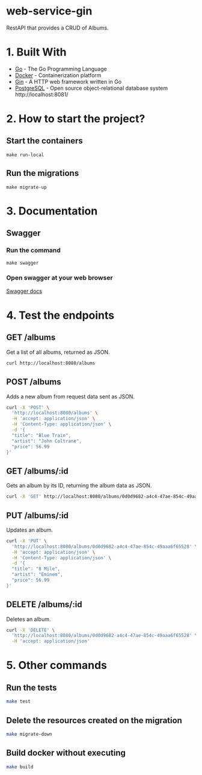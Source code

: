 # web-service-gin

RestAPI that provides a CRUD of Albums.

# 1. Built With

- [Go](https://golang.org/) - The Go Programming Language
- [Docker](https://www.docker.com/) - Containerization platform
- [Gin](https://github.com/gin-gonic/gin) - A HTTP web framework written in Go
- [PostgreSQL](https://www.postgresql.org/) - Open source object-relational database system
  http://localhost:8081/

# 2. How to start the project?

## Start the containers

```shell
make run-local
```

## Run the migrations

```shell
make migrate-up
```

# 3. Documentation

## Swagger

### Run the command

```shell
make swagger
```

### Open swagger at your web browser

[Swagger docs](http://localhost:8081/)

# 4. Test the endpoints

## GET /albums

Get a list of all albums, returned as JSON.

```bash
curl http://localhost:8080/albums
```

## POST /albums

Adds a new album from request data sent as JSON.

```bash
curl -X 'POST' \
  'http://localhost:8080/albums' \
  -H 'accept: application/json' \
  -H 'Content-Type: application/json' \
  -d '{
  "title": "Blue Train",
  "artist": "John Coltrane",
  "price": 56.99
}'
```

## GET /albums/:id

Gets an album by its ID, returning the album data as JSON.

```bash
curl -X 'GET' http://localhost:8080/albums/0d0d9682-a4c4-47ae-854c-49aaa6f65528
```

## PUT /albums/:id

Updates an album.

```bash
curl -X 'PUT' \
  'http://localhost:8080/albums/0d0d9682-a4c4-47ae-854c-49aaa6f65528' \
  -H 'accept: application/json' \
  -H 'Content-Type: application/json' \
  -d '{
  "title": "8 Mile",
  "artist": "Eminem",
  "price": 56.99
}'
```

## DELETE /albums/:id

Deletes an album.

```bash
curl -X 'DELETE' \
  'http://localhost:8080/albums/0d0d9682-a4c4-47ae-854c-49aaa6f65528' \
  -H 'accept: application/json'
```

# 5. Other commands

## Run the tests

```bash
make test
```

## Delete the resources created on the migration

```bash
make migrate-down
```

## Build docker without executing

```bash
make build
```
